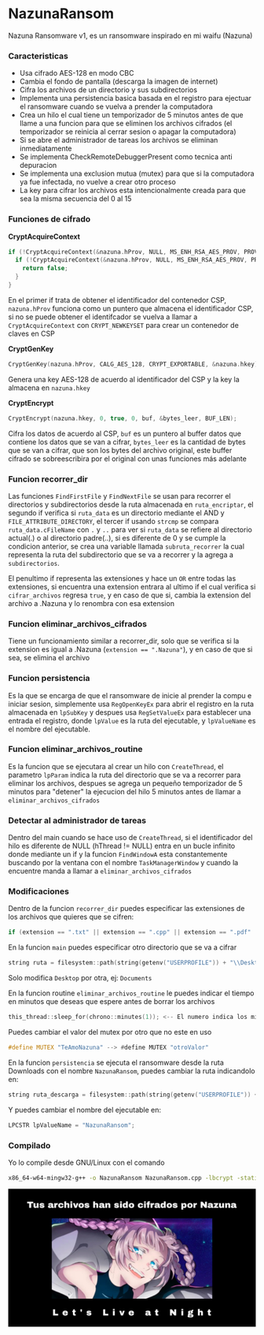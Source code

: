 # NazunaRansom
Nazuna Ransomware v1, es un ransomware inspirado en mi waifu (Nazuna)

### Caracteristicas

- Usa cifrado AES-128 en modo CBC
- Cambia el fondo de pantalla (descarga la imagen de internet)
- Cifra los archivos de un directorio y sus subdirectorios
- Implementa una persistencia basica basada en el registro para ejectuar el ransomware cuando se vuelva a prender la computadora
- Crea un hilo el cual tiene un temporizador de 5 minutos antes de que llame a una funcion para que se eliminen los archivos cifrados (el temporizador se reinicia al cerrar sesion o apagar la computadora)
- Si se abre el administrador de tareas los archivos se eliminan inmediatamente
- Se implementa CheckRemoteDebuggerPresent como tecnica anti depuracion
- Se implementa una exclusion mutua (mutex) para que si la computadora ya fue infectada, no vuelve a crear otro proceso
- La key para cifrar los archivos esta intencionalmente creada para que sea la misma secuencia del 0 al 15

### Funciones de cifrado

**CryptAcquireContext**

```c++
if (!CryptAcquireContext(&nazuna.hProv, NULL, MS_ENH_RSA_AES_PROV, PROV_RSA_AES, 0)) {
  if (!CryptAcquireContext(&nazuna.hProv, NULL, MS_ENH_RSA_AES_PROV, PROV_RSA_AES, CRYPT_NEWKEYSET)) {
    return false;
  }
}
```
En el primer if trata de obtener el identificador del contenedor CSP, ```nazuna.hProv``` funciona como un puntero que almacena el identificador CSP, si no se puede obtener el identifcador se vuelva a llamar a ```CryptAcquireContext``` con ```CRYPT_NEWKEYSET``` para crear un contenedor de claves en CSP

**CryptGenKey**

```c++
CryptGenKey(nazuna.hProv, CALG_AES_128, CRYPT_EXPORTABLE, &nazuna.hkey);
```
Genera una key AES-128 de acuerdo al identificador del CSP y la key la almacena en ```nazuna.hkey```

**CryptEncrypt**

```c++
CryptEncrypt(nazuna.hkey, 0, true, 0, buf, &bytes_leer, BUF_LEN);
```
Cifra los datos de acuerdo al CSP, ```buf``` es un puntero al buffer datos que contiene los datos que se van a cifrar, ```bytes_leer``` es la cantidad de bytes que se van a cifrar, que son los bytes del archivo original, este buffer cifrado se sobreescribira por el original con unas funciones más adelante

### Funcion recorrer_dir

Las funciones ```FindFirstFile``` y ```FindNextFile``` se usan para recorrer el directorios y subdirectorios desde la ruta almacenada en ```ruta_encriptar```, el segundo if verifica si ```ruta_data``` es un directorio mediante el AND y ```FILE_ATTRIBUTE_DIRECTORY```, el tercer if usando ```strcmp``` se compara ```ruta_data.cFileName``` con ```.``` y ```..``` para ver si ```ruta_data``` se refiere al directorio actual(.) o al directorio padre(..), si es diferente de 0 y se cumple la condicion anterior, se crea una variable llamada ```subruta_recorrer``` la cual representa la ruta del subdirectorio que se va a recorrer y la agrega a ```subdirectorios```.

El penultimo if representa las extensiones y hace un ```OR``` entre todas las extensiones, si encuentra una extension entrara al ultimo if el cual verifica si ```cifrar_archivos``` regresa ```true```, y en caso de que si, cambia la extension del archivo a .Nazuna y lo renombra con esa extension

### Funcion eliminar_archivos_cifrados

Tiene un funcionamiento similar a recorrer_dir, solo que se verifica si la extension es igual a .Nazuna (```extension == ".Nazuna"```), y en caso de que si sea, se elimina el archivo

### Funcion persistencia

Es la que se encarga de que el ransomware de inicie al prender la compu e iniciar sesion, simplemente usa ```RegOpenKeyEx``` para abrir el registro en la ruta almacenada en ```lpSubKey``` y despues usa ```RegSetValueEx``` para establecer una entrada el registro, donde ```lpValue``` es la ruta del ejecutable, y ```lpValueName``` es el nombre del ejecutable.

### Funcion eliminar_archivos_routine

Es la funcion que se ejecutara al crear un hilo con ```CreateThread```, el parametro ```lpParam``` indica la ruta del directorio que se va a recorrer para eliminar los archivos, despues se agrega un pequeño temporizador de 5 minutos para "detener" la ejecucion del hilo 5 minutos antes de llamar a ```eliminar_archivos_cifrados```

### Detectar al administrador de tareas

Dentro del main cuando se hace uso de ```CreateThread```, si el identificador del hilo es diferente de NULL (hThread != NULL) entra en un bucle infinito donde mediante un if y la funcion ```FindWindowA``` esta constantemente buscando por la ventana con el nombre ```TaskManagerWindow``` y cuando la encuentre manda a llamar a ```eliminar_archivos_cifrados```

### Modificaciones

Dentro de la funcion ```recorrer_dir``` puedes especificar las extensiones de los archivos que quieres que se cifren:

```c++
if (extension == ".txt" || extension == ".cpp" || extension == ".pdf" || extension == ".docx" || extension == ".xlsx")
```

En la funcion ```main``` puedes especificar otro directorio que se va a cifrar

```c++
string ruta = filesystem::path(string(getenv("USERPROFILE")) + "\\Desktop").string();
```
Solo modifica ```Desktop``` por otra, ej: ```Documents```

En la funcion routine ```eliminar_archivos_routine``` le puedes indicar el tiempo en minutos que deseas que espere antes de borrar los archivos

```c++
this_thread::sleep_for(chrono::minutes(1)); <-- El numero indica los minutos
```

Puedes cambiar el valor del mutex por otro que no este en uso

```c++
#define MUTEX "TeAmoNazuna" --> #define MUTEX "otroValor"
```

En la funcion ```persistencia``` se ejecuta el ransomware desde la ruta Downloads con el nombre ```NazunaRansom```, puedes cambiar la ruta indicandolo en:

```c++
string ruta_descarga = filesystem::path(string(getenv("USERPROFILE")) + "\\Downloads").string();
```

Y puedes cambiar el nombre del ejecutable en:

```c++
LPCSTR lpValueName = "NazunaRansom";
```

### Compilado
Yo lo compile desde GNU/Linux con el comando

```bash
x86_64-w64-mingw32-g++ -o NazunaRansom NazunaRansom.cpp -lbcrypt -static -static-libgcc -static-libstdc++ -lurlmon
```

![](https://github.com/ic4rta/NazunaRansom/blob/main/Nazuna_Ransom_Fondo.jpg)

